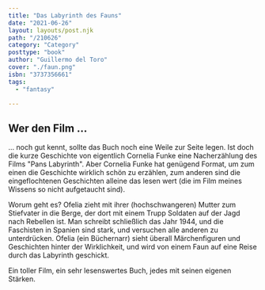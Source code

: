 ```yaml
---
title: "Das Labyrinth des Fauns"
date: "2021-06-26"
layout: layouts/post.njk
path: "/210626"
category: "Category"
posttype: "book"
author: "Guillermo del Toro"
cover: "./faun.png"
isbn: "3737356661"
tags:
  - "fantasy"

---
```

## Wer den Film ...

... noch gut kennt, sollte das Buch noch eine Weile zur Seite legen. Ist doch die kurze Geschichte von eigentlich Cornelia Funke eine Nacherzählung des Films "Pans Labyrinth". Aber Cornelia Funke hat genügend Format, um  zum einen die Geschichte wirklich schön zu erzählen, zum anderen sind die eingeflochtenen Geschichten alleine das lesen wert (die im Film meines Wissens so nicht aufgetaucht sind).

Worum geht es? Ofelia zieht mit ihrer (hochschwangeren) Mutter zum Stiefvater in die Berge, der dort mit einem Trupp Soldaten auf der Jagd nach Rebellen ist. Man schreibt schließlich das Jahr 1944, und die Faschisten in Spanien sind stark, und versuchen alle anderen zu unterdrücken. Ofelia (ein Büchernarr) sieht überall Märchenfiguren und Geschichten hinter der Wirklichkeit, und wird von einem Faun auf eine Reise durch das Labyrinth geschickt.

Ein toller Film, ein sehr lesenswertes Buch, jedes mit seinen eigenen Stärken.

